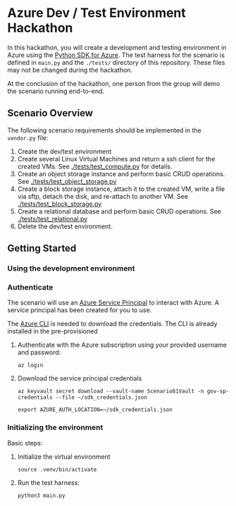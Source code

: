 # Azure Dev / Test Environment Hackathon

In this hackathon, you will create a development and testing environment in Azure using the [Python SDK for Azure](https://github.com/Azure/azure-sdk-for-python). The test harness for the scenario is defined in `main.py` and the `./tests/` directory of this repository. These files may not be changed during the hackathon.

At the conclusion of the hackathon, one person from the group will demo the scenario running end-to-end.

## Scenario Overview
The following scenario requirements should be implemented in the `vendor.py` file:
1. Create the dev/test environment
2. Create several Linux Virtual Machines and return a ssh client for the created VMs. See [./tests/test_compute.py](./tests/test_compute.py) for details.
3.  Create an object storage instance and perform basic CRUD operations. See [./tests/test_object_storage.py](./tests/test_object_storage.py)
4.  Create a block storage instance, attach it to the created VM, write a file via sftp, detach the disk, and re-attach to another VM. See [./tests/test_block_storage.py](./tests/test_block_storage.py)
5.  Create a relational database and perform basic CRUD operations. See [./tests/test_relational.py](./tests/test_relational.py)
6.  Delete the dev/test environment.


## Getting Started 
### Using the development environment
### Authenticate
The scenario will use an [Azure Service Principal](https://docs.microsoft.com/en-us/azure/active-directory/develop/app-objects-and-service-principals) to interact with Azure. A service principal has been created for you to use. 

The [Azure CLI](https://docs.microsoft.com/en-us/cli/azure/install-azure-cli?view=azure-cli-latest) is needed to download the credentials. The CLI is already installed in the pre-provisioned 

1. Authenticate with the Azure subscription using your provided username and password:
   
   `
   az login
   `
2. Download the service principal credentials

    `
    az keyvault secret download --vault-name Scenario81Vault -n gov-sp-credentials --file ~/sdk_credentials.json
    `

    `
    export AZURE_AUTH_LOCATION=~/sdk_credentials.json
    `
### Initializing the environment
Basic steps:
1. Initialize the virtual environment
   
   `
   source .venv/bin/activate
    `
2. Run the test harness:
   
   `
   python3 main.py
   `
